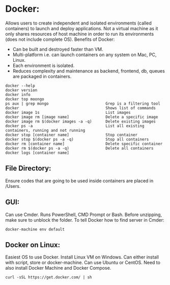 # Docker:
Allows users to create independent and isolated environments (called containers) to launch and deploy applications. Not a virtual machine as it
only shares resources of host machine in order to run its environments (does not include complete OS). Benefits of Docker:
- Can be built and destroyed faster than VM.
- Multi-platform i.e. can launch containers on any system on Mac, PC, Linux.
- Each environment is isolated.
- Reduces complexity and maintenance as backend, frontend, db, queues are packaged in containers.

```
docker --help
docker version
docker info
docker top moongo
ps aux | grep mongo                         Grep is a filtering tool
docker                                      Shows list of commands
docker image 1s                             List images
docker image rm [image name]                Delete a specific image
docker image rm $(docker images -a -q)      Delete existing images
docker ps -a                                List all existing containers, running and not running
docker stop [container name]                Stop container
docker stop $(docker ps -a -q)              Stop all containers
docker rm [container name]                  Delete specific container
docker rm $(docker ps -a -q)                Delete all containers
docker logs [container name]
```

## File Directory:
Ensure codes that are going to be used inside containers are placed in /Users.

## GUI:
Can use Cmder. Runs PowerShell, CMD Prompt or Bash. Before unzipping, make sure to unblock the folder. To tell Docker how to find server in Cmder:
```
docker-machine env default
```

## Docker on Linux:
Easiest OS to use Docker. Install Linux VM on Windows. Can either install with script, store or docker-machine. Can use Ubuntu or CentOS. Need to also install Docker Machine and Docker Compose.
```
curl -sSL https://get.docker.com/ | sh
```


